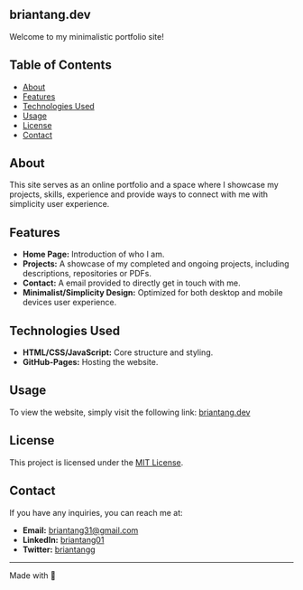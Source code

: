 ## briantang.dev

Welcome to my minimalistic portfolio site!

## Table of Contents

- [About](#about)
- [Features](#features)
- [Technologies Used](#technologies-used)
- [Usage](#usage)
- [License](#license)
- [Contact](#contact)

## About

This site serves as an online portfolio and a space where I showcase my projects, skills, experience and provide ways to connect with me with simplicity user experience.

## Features

- **Home Page:** Introduction of who I am.
- **Projects:** A showcase of my completed and ongoing projects, including descriptions, repositories or PDFs.
- **Contact:** A email provided to directly get in touch with me.
- **Minimalist/Simplicity Design:** Optimized for both desktop and mobile devices user experience.

## Technologies Used

- **HTML/CSS/JavaScript:** Core structure and styling.
- **GitHub-Pages:** Hosting the website.

## Usage

To view the website, simply visit the following link: [briantang.dev](https://briantang.dev)

## License

This project is licensed under the [MIT License](LICENSE).

## Contact

If you have any inquiries, you can reach me at:

- **Email:** briantang31@gmail.com
- **LinkedIn:** [briantang01](https://www.linkedin.com/in/briantang01/)
- **Twitter:** [briantangg](https://twitter.com/briantangg)

------

Made with 🩶 
